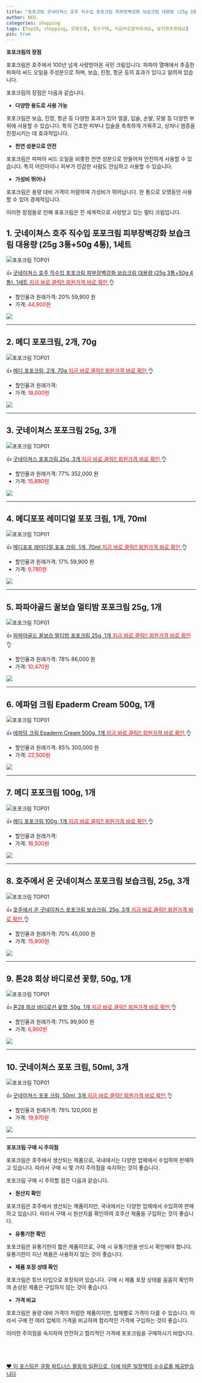 ```yaml
---
title: "포포크림 굿네이쳐스 호주 직수입 포포크림 피부장벽강화 보습크림 대용량 (25g 3통+50g 4통), 1세트 필수 필요 추천 제품 비교 최저 가격 비교 장점 구매 후기 구매평"
author: NEO.
categories: shopping
tags: [Top10, shopping, 유행상품, 필수구매, 지금바로클릭하세요, 놓치면후회해요]
pin: true
---
```

**포포크림의 장점**

포포크림은 호주에서 100년 넘게 사랑받아온 국민 크림입니다. 파파야 열매에서 추출한 파파야 씨드 오일을 주성분으로 하며, 보습, 진정, 항균 등의 효과가 있다고 알려져 있습니다.

포포크림의 장점은 다음과 같습니다.

* **다양한 용도로 사용 가능**

포포크림은 보습, 진정, 항균 등 다양한 효과가 있어 얼굴, 입술, 손발, 모발 등 다양한 부위에 사용할 수 있습니다. 특히 건조한 피부나 입술을 촉촉하게 가꿔주고, 상처나 염증을 진정시키는 데 효과적입니다.

* **천연 성분으로 안전**

포포크림은 파파야 씨드 오일을 비롯한 천연 성분으로 만들어져 안전하게 사용할 수 있습니다. 특히 어린아이나 피부가 민감한 사람도 안심하고 사용할 수 있습니다.

* **가성비 뛰어나**

포포크림은 용량 대비 가격이 저렴하여 가성비가 뛰어납니다. 한 통으로 오랫동안 사용할 수 있어 경제적입니다.

이러한 장점들로 인해 포포크림은 전 세계적으로 사랑받고 있는 멀티 크림입니다.

   

## 1. 굿네이쳐스 호주 직수입 포포크림 피부장벽강화 보습크림 대용량 (25g 3통+50g 4통), 1세트

![포포크림 TOP01](https://thumbnail6.coupangcdn.com/thumbnails/remote/490x490ex/image/vendor_inventory/4fc3/590b7ec70545b1ad6e3afbea915603a379440893eae523fe032bfffcdc5f.jpg)


👍 [굿네이쳐스 호주 직수입 포포크림 피부장벽강화 보습크림 대용량 (25g 3통+50g 4통), 1세트 <font color=red> 지금 바로 클릭!! 회원가격 바로 확인 </font> ](https://link.coupang.com/re/AFFSDP?lptag=AF3617701&subid=GithubCoopas&pageKey=6714285136&traceid=V0-153&itemId=15597528301&vendorItemId=5565055100) 👌 


- 할인율과 원래가격: 20%  59,900   원
- 가격: <span style='color:red'>44,900원</span>

[![](/discount_price.png)](https://link.coupang.com/re/AFFSDP?lptag=AF3617701&subid=GithubCoopas&pageKey=6714285136&traceid=V0-153&itemId=15597528301&vendorItemId=5565055100)

---


   

## 2. 메디 포포크림, 2개, 70g

![포포크림 TOP01](https://thumbnail6.coupangcdn.com/thumbnails/remote/490x490ex/image/vendor_inventory/4bad/c90759ba1c773e22593b2faa9a1eb3ffc71d1a7a3ed607fdee4380b5b1f3.jpg)


👍 [메디 포포크림, 2개, 70g <font color=red> 지금 바로 클릭!! 회원가격 바로 확인 </font> ](https://link.coupang.com/re/AFFSDP?lptag=AF3617701&subid=GithubCoopas&pageKey=7341566018&traceid=V0-153&itemId=19037677930&vendorItemId=87614173220) 👌 


- 할인율과 원래가격: 
- 가격: <span style='color:red'>18,000원</span>

[![](/discount_price.png)](https://link.coupang.com/re/AFFSDP?lptag=AF3617701&subid=GithubCoopas&pageKey=7341566018&traceid=V0-153&itemId=19037677930&vendorItemId=87614173220)

---


   

## 3. 굿네이쳐스 포포크림 25g, 3개

![포포크림 TOP01](https://thumbnail7.coupangcdn.com/thumbnails/remote/490x490ex/image/vendor_inventory/262f/0509647e24348933ac2afd145823736e46ab80eef2c006a76d3583ad2d3f.jpg)


👍 [굿네이쳐스 포포크림 25g, 3개 <font color=red> 지금 바로 클릭!! 회원가격 바로 확인 </font> ](https://link.coupang.com/re/AFFSDP?lptag=AF3617701&subid=GithubCoopas&pageKey=1594097052&traceid=V0-153&itemId=11356173405&vendorItemId=75001567583) 👌 


- 할인율과 원래가격: 77%  352,000   원
- 가격: <span style='color:red'>15,880원</span>

[![](/discount_price.png)](https://link.coupang.com/re/AFFSDP?lptag=AF3617701&subid=GithubCoopas&pageKey=1594097052&traceid=V0-153&itemId=11356173405&vendorItemId=75001567583)

---


   

## 4. 메디포포 레미디얼 포포 크림, 1개, 70ml

![포포크림 TOP01](https://thumbnail8.coupangcdn.com/thumbnails/remote/490x490ex/image/retail/images/1246215316853196-bbc4722f-a19e-4b1a-85af-fd1e8be04101.jpg)


👍 [메디포포 레미디얼 포포 크림, 1개, 70ml <font color=red> 지금 바로 클릭!! 회원가격 바로 확인 </font> ](https://link.coupang.com/re/AFFSDP?lptag=AF3617701&subid=GithubCoopas&pageKey=86972090&traceid=V0-153&itemId=16805124382&vendorItemId=83985529240) 👌 


- 할인율과 원래가격: 17%  59,900   원
- 가격: <span style='color:red'>9,780원</span>

[![](/discount_price.png)](https://link.coupang.com/re/AFFSDP?lptag=AF3617701&subid=GithubCoopas&pageKey=86972090&traceid=V0-153&itemId=16805124382&vendorItemId=83985529240)

---


   

## 5. 파파야골드 꿀보습 멀티밤 포포크림 25g, 1개

![포포크림 TOP01](https://thumbnail10.coupangcdn.com/thumbnails/remote/490x490ex/image/rs_quotation_api/dlb6owyx/854515b8988c4e9aa6c9c76667d6210c.jpg)


👍 [파파야골드 꿀보습 멀티밤 포포크림 25g, 1개 <font color=red> 지금 바로 클릭!! 회원가격 바로 확인 </font> ](https://link.coupang.com/re/AFFSDP?lptag=AF3617701&subid=GithubCoopas&pageKey=7444631820&traceid=V0-153&itemId=11225451673&vendorItemId=78502833973) 👌 


- 할인율과 원래가격: 78%  86,000   원
- 가격: <span style='color:red'>10,470원</span>

[![](/discount_price.png)](https://link.coupang.com/re/AFFSDP?lptag=AF3617701&subid=GithubCoopas&pageKey=7444631820&traceid=V0-153&itemId=11225451673&vendorItemId=78502833973)

---


   

## 6. 에파덤 크림 Epaderm Cream 500g, 1개

![포포크림 TOP01](https://thumbnail10.coupangcdn.com/thumbnails/remote/490x490ex/image/vendor_inventory/14cd/a7533248c450882639c4f02faf10fc4c0dd695ee96b5c787d93f7fea8842.jpg)


👍 [에파덤 크림 Epaderm Cream 500g, 1개 <font color=red> 지금 바로 클릭!! 회원가격 바로 확인 </font> ](https://link.coupang.com/re/AFFSDP?lptag=AF3617701&subid=GithubCoopas&pageKey=7705533038&traceid=V0-153&itemId=20642025855&vendorItemId=87715561571) 👌 


- 할인율과 원래가격: 85%  300,000   원
- 가격: <span style='color:red'>22,500원</span>

[![](/discount_price.png)](https://link.coupang.com/re/AFFSDP?lptag=AF3617701&subid=GithubCoopas&pageKey=7705533038&traceid=V0-153&itemId=20642025855&vendorItemId=87715561571)

---


   

## 7. 메디 포포크림 100g, 1개

![포포크림 TOP01](https://thumbnail10.coupangcdn.com/thumbnails/remote/490x490ex/image/vendor_inventory/e06f/4023d1e43ea686c81b783a34a274433378ff9a12250bf90d7e29bdf99b94.jpg)


👍 [메디 포포크림 100g, 1개 <font color=red> 지금 바로 클릭!! 회원가격 바로 확인 </font> ](https://link.coupang.com/re/AFFSDP?lptag=AF3617701&subid=GithubCoopas&pageKey=86972091&traceid=V0-153&itemId=14490392858&vendorItemId=81733565059) 👌 


- 할인율과 원래가격: 
- 가격: <span style='color:red'>16,500원</span>

[![](/discount_price.png)](https://link.coupang.com/re/AFFSDP?lptag=AF3617701&subid=GithubCoopas&pageKey=86972091&traceid=V0-153&itemId=14490392858&vendorItemId=81733565059)

---


   

## 8. 호주에서 온 굿네이쳐스 포포크림 보습크림, 25g, 3개

![포포크림 TOP01](https://thumbnail8.coupangcdn.com/thumbnails/remote/490x490ex/image/vendor_inventory/11db/3f4c6f6c85486750610b6939082df4ae230dfa80ce8d5bbe7981ce9d8ab5.jpg)


👍 [호주에서 온 굿네이쳐스 포포크림 보습크림, 25g, 3개 <font color=red> 지금 바로 클릭!! 회원가격 바로 확인 </font> ](https://link.coupang.com/re/AFFSDP?lptag=AF3617701&subid=GithubCoopas&pageKey=5938330773&traceid=V0-153&itemId=10575385793&vendorItemId=77856717280) 👌 


- 할인율과 원래가격: 70%  45,000   원
- 가격: <span style='color:red'>15,900원</span>

[![](/discount_price.png)](https://link.coupang.com/re/AFFSDP?lptag=AF3617701&subid=GithubCoopas&pageKey=5938330773&traceid=V0-153&itemId=10575385793&vendorItemId=77856717280)

---


   

## 9. 톤28 회상 바디로션 꽃향, 50g, 1개

![포포크림 TOP01](https://thumbnail10.coupangcdn.com/thumbnails/remote/490x490ex/image/retail/images/2023/05/23/12/6/d93bd294-b943-4fd0-a852-5e6ff4f2ca4a.jpg)


👍 [톤28 회상 바디로션 꽃향, 50g, 1개 <font color=red> 지금 바로 클릭!! 회원가격 바로 확인 </font> ](https://link.coupang.com/re/AFFSDP?lptag=AF3617701&subid=GithubCoopas&pageKey=7352780851&traceid=V0-153&itemId=18925233010&vendorItemId=86052221077) 👌 


- 할인율과 원래가격: 71%  99,900   원
- 가격: <span style='color:red'>6,900원</span>

[![](/discount_price.png)](https://link.coupang.com/re/AFFSDP?lptag=AF3617701&subid=GithubCoopas&pageKey=7352780851&traceid=V0-153&itemId=18925233010&vendorItemId=86052221077)

---


   

## 10. 굿네이쳐스 포포 크림, 50ml, 3개

![포포크림 TOP01](https://thumbnail10.coupangcdn.com/thumbnails/remote/490x490ex/image/vendor_inventory/52d3/b36c335da4709dcdf8e5d9c0f7b58e26334d43d8cfceb67a3ea678eef897.jpg)


👍 [굿네이쳐스 포포 크림, 50ml, 3개 <font color=red> 지금 바로 클릭!! 회원가격 바로 확인 </font> ](https://link.coupang.com/re/AFFSDP?lptag=AF3617701&subid=GithubCoopas&pageKey=5373381816&traceid=V0-153&itemId=13080789348&vendorItemId=77856717251) 👌 


- 할인율과 원래가격: 79%  120,000   원
- 가격: <span style='color:red'>19,970원</span>

[![](/discount_price.png)](https://link.coupang.com/re/AFFSDP?lptag=AF3617701&subid=GithubCoopas&pageKey=5373381816&traceid=V0-153&itemId=13080789348&vendorItemId=77856717251)

---
**포포크림 구매 시 주의점**

포포크림은 호주에서 생산되는 제품으로, 국내에서는 다양한 업체에서 수입하여 판매하고 있습니다. 따라서 구매 시 몇 가지 주의점을 숙지하는 것이 좋습니다.

포포크림 구매 시 주의할 점은 다음과 같습니다.

* **원산지 확인**

포포크림은 호주에서 생산되는 제품이지만, 국내에서는 다양한 업체에서 수입하여 판매하고 있습니다. 따라서 구매 시 원산지를 확인하여 호주산 제품을 구입하는 것이 좋습니다.

* **유통기한 확인**

포포크림은 유통기한이 짧은 제품이므로, 구매 시 유통기한을 반드시 확인해야 합니다. 유통기한이 지난 제품은 사용하지 않는 것이 좋습니다.

* **제품 포장 상태 확인**

포포크림은 튜브 타입으로 포장되어 있습니다. 구매 시 제품 포장 상태를 꼼꼼히 확인하여 손상된 제품은 구입하지 않는 것이 좋습니다.

* **가격 비교**

포포크림은 용량 대비 가격이 저렴한 제품이지만, 업체별로 가격이 다를 수 있습니다. 따라서 구매 전 여러 업체의 가격을 비교하여 합리적인 가격에 구입하는 것이 좋습니다.

이러한 주의점을 숙지하여 안전하고 합리적인 가격에 포포크림을 구매하시기 바랍니다.<br><br><br><br><br> [ ❤  이 포스팅은 쿠팡 파트너스 활동의 일환으로, 이에 따른 일정액의 수수료를 제공받습니다](https://link.coupang.com/a/bcEFyh)